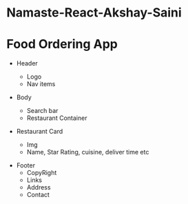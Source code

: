 # Namaste-React-Akshay-Saini

# Food Ordering App

* Header
  - Logo
  - Nav items
* Body
  - Search bar
  - Restaurant Container
  
* Restaurant Card
  -  Img
  -  Name, Star Rating, cuisine, deliver time etc
- Footer
  - CopyRight
  - Links
  - Address
  - Contact
